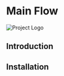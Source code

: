 # Main Flow

![Project Logo](hhttps://github.com/EEB12/BEJS_fgabatch2_TaqarraRayhanIrfandianto_ChallengeChapter2/blob/master/Main%20Flowchart.png)

## Introduction



## Installation

